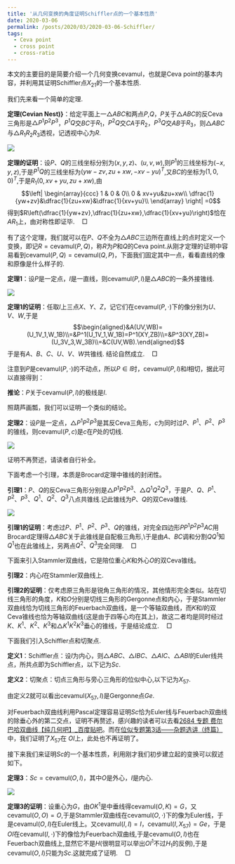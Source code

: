 ```yaml
---
title: '从几何变换的角度证明Schiffler点的一个基本性质'
date: 2020-03-06
permalink: /posts/2020/03/2020-03-06-Schiffler/
tags:
  - Ceva point
  - cross point
  - cross-ratio
---
```


本文的主要目的是简要介绍一个几何变换$\mbox{cevamul}$，也就是Ceva point的基本内容，并利用其证明Schiffler点$X_{21}$的一个基本性质.

我们先来看一个简单的定理.

**定理(Cevian Nest)}**：给定平面上一$\triangle ABC$和两点$P$,$Q$，$P$关于$\bigtriangleup ABC$的反Ceva三角形是$\bigtriangleup P^1P^2P^3$，$P^1Q$交$BC$于$R_1$，$P^2Q$交$CA$于$R_2$，$P^3Q$交$AB$于$R_3$，则$\bigtriangleup ABC$与$\bigtriangleup R_1R_2R_3$透视，记透视中心为$R$.

<img src="https://llddeddym.github.io/images/2020-03-06(1).png"/>

**定理的证明**：设$P$、$Q$的三线坐标分别为$(x,y,z)$、$(u,v,w)$,则$P^1$的三线坐标为$(-x,y,z)$,于是$P^1Q$的三线坐标为$(yw-zv,zu+xw,-xv-yu)^T$,又$BC$的坐标为$(1,0,0)^T$,于是$R_1(0,xv+yu,zu+xw)$,由
$$\left|   \begin{array}{ccc}     1 & 0 & 0\\       0 & xv+yu&zu+xw\\   \dfrac{1}{yw+zv}&\dfrac{1}{zu+xw}&\dfrac{1}{xv+yu}\\   \end{array} \right| =0$$
得到$R\left(\dfrac{1}{yw+zv},\dfrac{1}{zu+xw},\dfrac{1}{xv+yu}\right)$恰在$AR_1$上，由对称性即证毕.$\quad\Box$

有了这个定理，我们就可以在$P$、$Q$不全为$\bigtriangleup ABC$三边所在直线上的点时定义一个变换，即记$R=\mbox{cevamul}(P,Q)$，称$R$为$P$和$Q$的Ceva point.从刚才定理的证明中容易看到$\mbox{cevamul}(P,Q)=\mbox{cevamul}(Q,P)$，下面我们固定其中一点，看看直线的像和原像是什么样子的.

**定理1**：设$P$是一定点，$l$是一直线，则$\mbox{cevamul}(P,l)$是$\bigtriangleup ABC$的一条外接锥线.

<img src="https://llddeddym.github.io/images/2020-03-06(2).png"/>

**定理1的证明**：任取$l$上三点$X$、$Y$、$Z$，记它们在$\mbox{cevamul}(P,\cdot)$下的像分别为$U$、$V$、$W$,于是
$$\begin{aligned}&A(UV,WB)=(U_1V_1,W_1B)\\=&P^1(U_1V_1,W_1B)=P^1(XY,ZB)\\=&P^3(XY,ZB)=(U_3V_3,W_3B)\\=&C(UV,WB).\end{aligned}$$
于是有$A$、$B$、$C$、$U$、$V$、$W$共锥线. 结论自然成立.$\quad\Box$

注意到$P$是$\mbox{cevamul}(P,\cdot)$的不动点，所以$P\in l$时，$\mbox{cevamul}(P,l)$和$l$相切，据此可以直接得到：

$\textbf{推论}$：$P$关于$\mbox{cevamul}(P,l)$的极线是$l$.

照葫芦画瓢，我们可以证明一个类似的结论。

**定理2**：设$P$是一定点，$\bigtriangleup P^1P^2P^3$是其反Ceva三角形，$c$为同时过$P$、$P^1$、$P^2$、$P^3$的锥线，则$\mbox{cevamul}(P,c)$是$c$在$P$处的切线.

<img src="https://llddeddym.github.io/images/2020-03-06(3).png"/>

证明不再赘述，请读者自行补全。

下面考虑一个引理，本质是Brocard定理中锥线的封闭性。

**引理1**：$P$、$Q$的反Ceva三角形分别是$\bigtriangleup P^1P^2P^3$、$\bigtriangleup Q^1Q^2Q^3$，于是$P$、$Q$、$P^1$、$P^2$、$P^3$、$Q^1$、$Q^2$、$Q^3$八点共锥线.记此锥线为$P$、$Q$的双Ceva锥线.

<img src="https://llddeddym.github.io/images/2020-03-06(4).png"/>

**引理1的证明**：考虑过$P$、$P^1$、$P^2$、$P^3$、$Q$的锥线，对完全四边形$PP^1P^2P^3AC$用Brocard定理得$\bigtriangleup ABC$关于此锥线是自配极三角形,\\于是由$A、BC$调和分割$QQ^1$知$Q^1$也在此锥线上，另两点$Q^2$、$Q^3$完全同理.$\quad\Box$

下面来引入Stammler双曲线，它是陪位重心$K$和外心$O$的双Ceva锥线。

**引理2**：内心$I$在Stammler双曲线上.

**引理2的证明**：仅考虑原三角形是锐角三角形的情况，其他情形完全类似。站在切线三角形的角度，$K$和$O$分别是切线三角形的Gergonne点和内心，于是Stammler双曲线恰为切线三角形的Feuerbach双曲线，是一个等轴双曲线，而$K$和$I$的双Ceva锥线也恰为等轴双曲线(这是由于四等心均在其上)，故这二者均是同时经过$K$、$K^1$、$K^2$、$K^3$和$\bigtriangleup K^1K^2K^3$垂心的锥线，于是结论成立.$\quad\Box$

下面我们引入Schiffler点和切聚点. 

**定义1**：Schiffler点：设$I$为内心，则$\bigtriangleup ABC$、$\bigtriangleup IBC$、$\bigtriangleup AIC$、$\bigtriangleup ABI$的Euler线共点，所共点即为Schiffler点，以下记为$Sc$.

**定义2**：切聚点：切点三角形与旁心三角形的位似中心,以下记为$X_{57}$.

由定义2就可以看出$\mbox{cevamul}(X_{57},I)$是Gergonne点$Ge$.

对Feuerbach双曲线利用Pascal定理容易证明$Sc$恰为Euler线与Feuerbach双曲线的除垂心外的第二交点，证明不再赘述，感兴趣的读者可以去看[2684 专题 费尔巴哈双曲线【纯几何吧】\_百度贴吧](http://tieba.baidu.com/p/6119526486)。而在[位似专题第3话——杂题选讲（终篇）](https://zhuanlan.zhihu.com/p/68330886)中，我们证明了$X_{57}$在 $OI$上，此处也不再证明了。

接下来我们来证明$Sc$的一个基本性质，利用刚才我们初步建立起的变换可以叙述如下。

**定理3**：$Sc=\mbox{cevamul}(O,I)$，其中$O$是外心，$I$是内心.

<img src="https://llddeddym.github.io/images/2020-03-06(5).png"/>

**定理3的证明**：设重心为$G$，由$OK^1$是中垂线得$\mbox{cevamul}(O,K)=G$，又$\mbox{cevamul}(O,O)=O$,于是Stammler双曲线在$\mbox{cevamul}(O,\cdot)$下的像为Euler线，于是$\mbox{cevamul}(O,I)$在Euler线上。又$\mbox{cevamul}(I,I)=I$，$\mbox{cevamul}(I,X_{57})=Ge$，于是$OI$在$\mbox{cevamul}(I,\cdot)$下的像恰为Feuerbach双曲线,于是$\mbox{cevamul}(O,I)$也在Feuerbach双曲线上,显然它不是$H$(很明显可以举出$OI^1$不过$H_1$的反例),于是$\mbox{cevamul}(O,I)$只能为$Sc$.这就完成了证明.$\quad\Box$